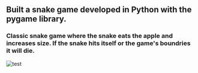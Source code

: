 ## Built a snake game developed in Python with the pygame library.
### Classic snake game where the snake eats the apple and increases size. If the snake hits itself or the game's boundries it will die.

![test](https://github.com/11sacha/Python---Snake-Game/assets/123601721/a6496aa7-ced6-4c01-910a-7612a21b9d6e)
